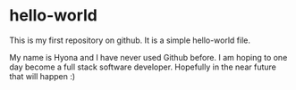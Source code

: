 # hello-world
This is my first repository on github. It is a simple hello-world file. 


My name is Hyona and I have never used Github before. I am hoping to one day become a full stack software developer. Hopefully in the near future that will happen :)
